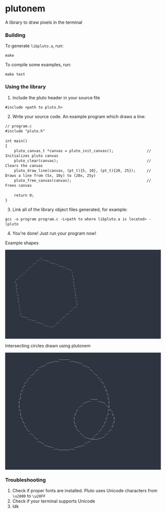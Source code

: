 # plutonem

<p> A library to draw pixels in the terminal </p>

### Building
To generate `libpluto.a`, run:
```
make
```
To compile some examples, run:
```
make test
```

### Using the library

1. Include the pluto header in your source file
```
#include <path to pluto.h>
```

2. Write your source code. An example program which draws a line:
```
// program.c
#include "pluto.h"

int main()
{
    pluto_canvas_t *canvas = pluto_init_canvas();               // Initializes pluto canvas
    pluto_clear(canvas);                                        // Clears the canvas
    pluto_draw_line(canvas, (pt_t){5, 10}, (pt_t){20, 25});     // Draws a line from (5x, 10y) to (20x, 25y)
    pluto_free_canvas(canvas);                                  // Frees canvas

    return 0;
}
```

3. Link all of the library object files generated, for example:
```
gcc -o program program.c -L<path to where libpluto.a is located> -lpluto
```

4. You're done! Just run your program now!

<p>Example shapes</p>
<img src="hexagon.png" align="center">
<br>
<p>Intersecting circles drawn using plutonem</p>
<img src="intersecting_circles.png" align="center">

### Troubleshooting

1. Check if proper fonts are installed. Pluto uses Unicode characters from `\u2800` to `\u28FF`
2. Check if your terminal supports Unicode
3. Idk
